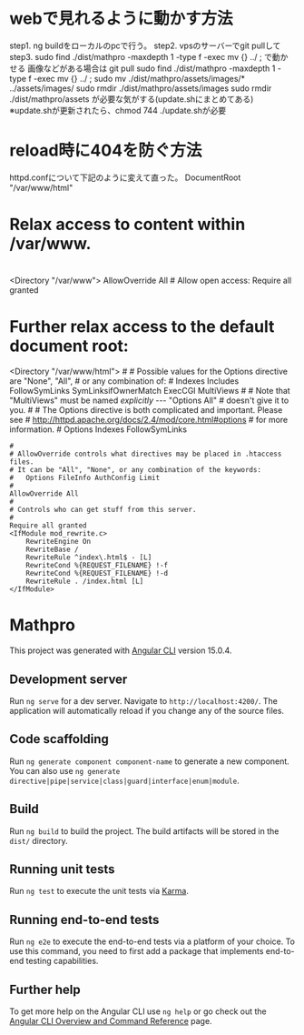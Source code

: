 # webで見れるように動かす方法
step1. ng buildをローカルのpcで行う。
step2. vpsのサーバーでgit pullして
step3. sudo find ./dist/mathpro -maxdepth 1 -type f -exec mv {} ../ \;
で動かせる
画像などがある場合は
git pull
sudo find ./dist/mathpro -maxdepth 1 -type f -exec mv {} ../ \;
sudo mv ./dist/mathpro/assets/images/* ../assets/images/
sudo rmdir ./dist/mathpro/assets/images
sudo rmdir ./dist/mathpro/assets
が必要な気がする(update.shにまとめてある)
※update.shが更新されたら、chmod 744 ./update.shが必要


# reload時に404を防ぐ方法
httpd.confについて下記のように変えて直った。
DocumentRoot "/var/www/html"

#
# Relax access to content within /var/www.
#
<Directory "/var/www">
    AllowOverride All
    # Allow open access:
    Require all granted
</Directory>

# Further relax access to the default document root:
<Directory "/var/www/html">
    #
    # Possible values for the Options directive are "None", "All",
    # or any combination of:
    #   Indexes Includes FollowSymLinks SymLinksifOwnerMatch ExecCGI MultiViews
    #
    # Note that "MultiViews" must be named *explicitly* --- "Options All"
    # doesn't give it to you.
    #
    # The Options directive is both complicated and important.  Please see
    # http://httpd.apache.org/docs/2.4/mod/core.html#options
    # for more information.
    #
    Options Indexes FollowSymLinks

    #
    # AllowOverride controls what directives may be placed in .htaccess files.
    # It can be "All", "None", or any combination of the keywords:
    #   Options FileInfo AuthConfig Limit
    #
    AllowOverride All
    #
    # Controls who can get stuff from this server.
    #
    Require all granted
    <IfModule mod_rewrite.c>
        RewriteEngine On
        RewriteBase /
        RewriteRule ^index\.html$ - [L]
        RewriteCond %{REQUEST_FILENAME} !-f
        RewriteCond %{REQUEST_FILENAME} !-d
        RewriteRule . /index.html [L]
    </IfModule>
</Directory>


# Mathpro

This project was generated with [Angular CLI](https://github.com/angular/angular-cli) version 15.0.4.

## Development server

Run `ng serve` for a dev server. Navigate to `http://localhost:4200/`. The application will automatically reload if you change any of the source files.

## Code scaffolding

Run `ng generate component component-name` to generate a new component. You can also use `ng generate directive|pipe|service|class|guard|interface|enum|module`.

## Build

Run `ng build` to build the project. The build artifacts will be stored in the `dist/` directory.

## Running unit tests

Run `ng test` to execute the unit tests via [Karma](https://karma-runner.github.io).

## Running end-to-end tests

Run `ng e2e` to execute the end-to-end tests via a platform of your choice. To use this command, you need to first add a package that implements end-to-end testing capabilities.

## Further help

To get more help on the Angular CLI use `ng help` or go check out the [Angular CLI Overview and Command Reference](https://angular.io/cli) page.
